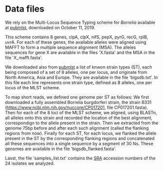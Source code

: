 # Data files

We rely on the Multi-Locus Sequence Typing scheme for *Borrelia* available 
at <a href="https://pubmlst.org/borrelia/">pubmlst</a>, downloaded on 
October 11, 2019.

This scheme contains 8 genes, clpA, clpX, nifS, pepX, pyrG, recG, rplB, uvrA. 
For each of these genes, the available alleles were aligned using MAFFT to 
form a multiple sequence alignment (MSA). 
The alleles sequences for gene X are available in the files 'X.fasta' and the 
MSA in the file 'X_mafft.fasta'.

We downloaded also from <a href="https://pubmlst.org/borrelia/">pubmlst</a> a list 
of knwon strain types (ST), each being composed of a set of 8 alleles, one per
locus, and originate from North America, Asia and Europe. 
They are available in the file 'bigsdb.txt'. In this file each line represents one
strain type, defined as 8 alleles, one per locus of the MLST scheme.

To map short reads, we defined one genome per ST as follows:
We first downloaded a fully assembled Borrelia burgdorferi strain, the strain B331 
(https://www.ncbi.nlm.nih.gov/nuccore/CP017201, file CP017201.fasta). Then for each of 
the 8 loci of the MLST scheme, we aligned, using BLASTn, all alleles onto this strain 
and recorded the location of the best alignment, correspondign to the allele present 
in the strain. Then we extracted from the genome 75bp before and after each such 
alignment (called the flanking regions from now). Finally for each ST, for each locus, 
we flanked the allele present in the ST by the corresponding flanking regions and concatenated 
all these sequences into a single sequence by a segment of 30 Ns. These genomes are
available in the file 'bigsdb_flanked.fasta'.

Lasst, the file 'samples_list.txt' contains the <a href="https://www.ncbi.nlm.nih.gov/sra">SRA</a> 
accession numbers of the 24 isolates we analyzed.
